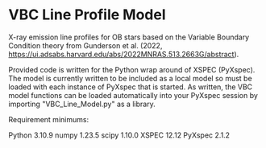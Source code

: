 # VBC Line Profile Model

X-ray emission line profiles for OB stars based on the Variable Boundary Condition theory from Gunderson et al. (2022, https://ui.adsabs.harvard.edu/abs/2022MNRAS.513.2663G/abstract).

Provided code is written for the Python wrap around of XSPEC (PyXspec). The model is currently written to be included as a local model so must be loaded with each instance of PyXspec that is started. As written, the VBC model functions can be loaded automatically into your PyXspec session by importing "VBC_Line_Model.py" as a library.

Requirement minimums:

Python 3.10.9
numpy 1.23.5
scipy 1.10.0
XSPEC 12.12
PyXspec 2.1.2

